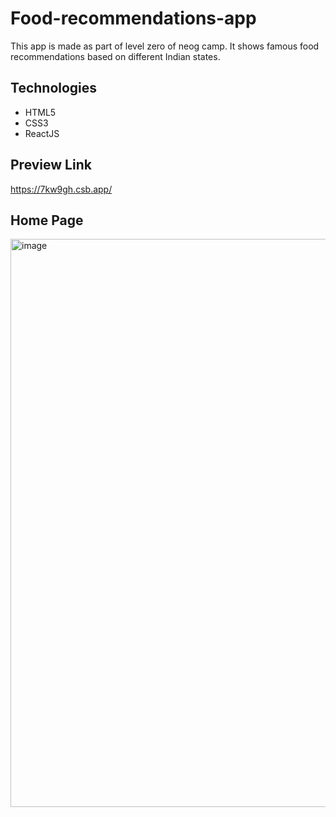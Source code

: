 # Food-recommendations-app
This app is made as part of level zero of neog camp. It shows famous food recommendations based on different Indian states.
## Technologies
* HTML5
* CSS3
* ReactJS
## Preview Link
https://7kw9gh.csb.app/
## Home Page
<img width="909" alt="image" src="https://user-images.githubusercontent.com/120921285/211207180-dcb9f64b-2220-4d0d-b299-2257b81c5754.png">

